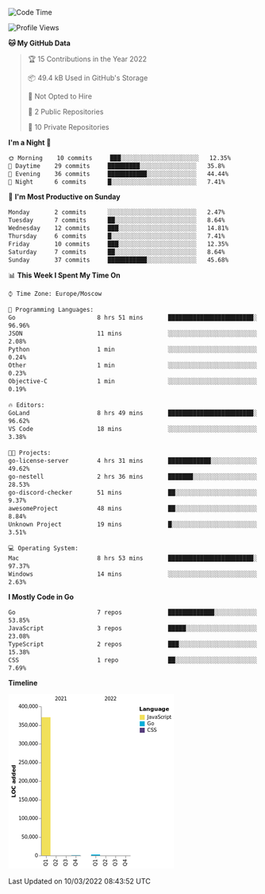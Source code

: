 <!--START_SECTION:waka-->
![Code Time](http://img.shields.io/badge/Code%20Time-208%20hrs%2052%20mins-blue)

![Profile Views](http://img.shields.io/badge/Profile%20Views-1-blue)

**🐱 My GitHub Data** 

> 🏆 15 Contributions in the Year 2022
 > 
> 📦 49.4 kB Used in GitHub's Storage 
 > 
> 🚫 Not Opted to Hire
 > 
> 📜 2 Public Repositories 
 > 
> 🔑 10 Private Repositories  
 > 
**I'm a Night 🦉** 

```text
🌞 Morning    10 commits     ███░░░░░░░░░░░░░░░░░░░░░░   12.35% 
🌆 Daytime    29 commits     █████████░░░░░░░░░░░░░░░░   35.8% 
🌃 Evening    36 commits     ███████████░░░░░░░░░░░░░░   44.44% 
🌙 Night      6 commits      █░░░░░░░░░░░░░░░░░░░░░░░░   7.41%

```
📅 **I'm Most Productive on Sunday** 

```text
Monday       2 commits      ░░░░░░░░░░░░░░░░░░░░░░░░░   2.47% 
Tuesday      7 commits      ██░░░░░░░░░░░░░░░░░░░░░░░   8.64% 
Wednesday    12 commits     ███░░░░░░░░░░░░░░░░░░░░░░   14.81% 
Thursday     6 commits      █░░░░░░░░░░░░░░░░░░░░░░░░   7.41% 
Friday       10 commits     ███░░░░░░░░░░░░░░░░░░░░░░   12.35% 
Saturday     7 commits      ██░░░░░░░░░░░░░░░░░░░░░░░   8.64% 
Sunday       37 commits     ███████████░░░░░░░░░░░░░░   45.68%

```


📊 **This Week I Spent My Time On** 

```text
⌚︎ Time Zone: Europe/Moscow

💬 Programming Languages: 
Go                       8 hrs 51 mins       ████████████████████████░   96.96% 
JSON                     11 mins             ░░░░░░░░░░░░░░░░░░░░░░░░░   2.08% 
Python                   1 min               ░░░░░░░░░░░░░░░░░░░░░░░░░   0.24% 
Other                    1 min               ░░░░░░░░░░░░░░░░░░░░░░░░░   0.23% 
Objective-C              1 min               ░░░░░░░░░░░░░░░░░░░░░░░░░   0.19%

🔥 Editors: 
GoLand                   8 hrs 49 mins       ████████████████████████░   96.62% 
VS Code                  18 mins             ░░░░░░░░░░░░░░░░░░░░░░░░░   3.38%

🐱‍💻 Projects: 
go-license-server        4 hrs 31 mins       ████████████░░░░░░░░░░░░░   49.62% 
go-nestell               2 hrs 36 mins       ███████░░░░░░░░░░░░░░░░░░   28.53% 
go-discord-checker       51 mins             ██░░░░░░░░░░░░░░░░░░░░░░░   9.37% 
awesomeProject           48 mins             ██░░░░░░░░░░░░░░░░░░░░░░░   8.84% 
Unknown Project          19 mins             █░░░░░░░░░░░░░░░░░░░░░░░░   3.51%

💻 Operating System: 
Mac                      8 hrs 53 mins       ████████████████████████░   97.37% 
Windows                  14 mins             ░░░░░░░░░░░░░░░░░░░░░░░░░   2.63%

```

**I Mostly Code in Go** 

```text
Go                       7 repos             █████████████░░░░░░░░░░░░   53.85% 
JavaScript               3 repos             █████░░░░░░░░░░░░░░░░░░░░   23.08% 
TypeScript               2 repos             ███░░░░░░░░░░░░░░░░░░░░░░   15.38% 
CSS                      1 repo              ██░░░░░░░░░░░░░░░░░░░░░░░   7.69%

```


**Timeline**

![Chart not found](https://raw.githubusercontent.com/jeezft/jeezft/main/charts/bar_graph.png) 


 Last Updated on 10/03/2022 08:43:52 UTC
<!--END_SECTION:waka-->
